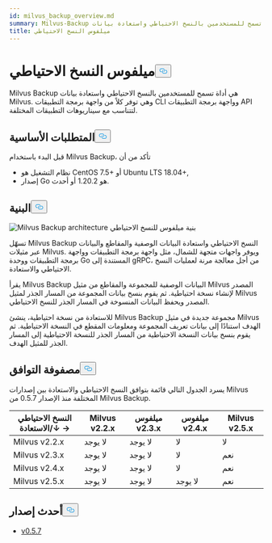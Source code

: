 ```yaml
---
id: milvus_backup_overview.md
summary: Milvus-Backup هي أداة تسمح للمستخدمين بالنسخ الاحتياطي واستعادة بيانات Milvus.
title: ميلفوس النسخ الاحتياطي
---
```

<h1 id="Milvus-Backup" class="common-anchor-header">ميلفوس النسخ الاحتياطي<button data-href="#Milvus-Backup" class="anchor-icon" translate="no">
      <svg translate="no"
        aria-hidden="true"
        focusable="false"
        height="20"
        version="1.1"
        viewBox="0 0 16 16"
        width="16"
      >
        <path
          fill="#0092E4"
          fill-rule="evenodd"
          d="M4 9h1v1H4c-1.5 0-3-1.69-3-3.5S2.55 3 4 3h4c1.45 0 3 1.69 3 3.5 0 1.41-.91 2.72-2 3.25V8.59c.58-.45 1-1.27 1-2.09C10 5.22 8.98 4 8 4H4c-.98 0-2 1.22-2 2.5S3 9 4 9zm9-3h-1v1h1c1 0 2 1.22 2 2.5S13.98 12 13 12H9c-.98 0-2-1.22-2-2.5 0-.83.42-1.64 1-2.09V6.25c-1.09.53-2 1.84-2 3.25C6 11.31 7.55 13 9 13h4c1.45 0 3-1.69 3-3.5S14.5 6 13 6z"
        ></path>
      </svg>
    </button></h1><p>Milvus Backup هي أداة تسمح للمستخدمين بالنسخ الاحتياطي واستعادة بيانات Milvus. وهي توفر كلاً من واجهة برمجة التطبيقات CLI وواجهة برمجة التطبيقات API لتتناسب مع سيناريوهات التطبيقات المختلفة.</p>
<h2 id="Prerequisites" class="common-anchor-header">المتطلبات الأساسية<button data-href="#Prerequisites" class="anchor-icon" translate="no">
      <svg translate="no"
        aria-hidden="true"
        focusable="false"
        height="20"
        version="1.1"
        viewBox="0 0 16 16"
        width="16"
      >
        <path
          fill="#0092E4"
          fill-rule="evenodd"
          d="M4 9h1v1H4c-1.5 0-3-1.69-3-3.5S2.55 3 4 3h4c1.45 0 3 1.69 3 3.5 0 1.41-.91 2.72-2 3.25V8.59c.58-.45 1-1.27 1-2.09C10 5.22 8.98 4 8 4H4c-.98 0-2 1.22-2 2.5S3 9 4 9zm9-3h-1v1h1c1 0 2 1.22 2 2.5S13.98 12 13 12H9c-.98 0-2-1.22-2-2.5 0-.83.42-1.64 1-2.09V6.25c-1.09.53-2 1.84-2 3.25C6 11.31 7.55 13 9 13h4c1.45 0 3-1.69 3-3.5S14.5 6 13 6z"
        ></path>
      </svg>
    </button></h2><p>قبل البدء باستخدام Milvus Backup، تأكد من أن</p>
<ul>
<li>نظام التشغيل هو CentOS 7.5+ أو Ubuntu LTS 18.04+,</li>
<li>إصدار Go هو 1.20.2 أو أحدث.</li>
</ul>
<h2 id="Architecture" class="common-anchor-header">البنية<button data-href="#Architecture" class="anchor-icon" translate="no">
      <svg translate="no"
        aria-hidden="true"
        focusable="false"
        height="20"
        version="1.1"
        viewBox="0 0 16 16"
        width="16"
      >
        <path
          fill="#0092E4"
          fill-rule="evenodd"
          d="M4 9h1v1H4c-1.5 0-3-1.69-3-3.5S2.55 3 4 3h4c1.45 0 3 1.69 3 3.5 0 1.41-.91 2.72-2 3.25V8.59c.58-.45 1-1.27 1-2.09C10 5.22 8.98 4 8 4H4c-.98 0-2 1.22-2 2.5S3 9 4 9zm9-3h-1v1h1c1 0 2 1.22 2 2.5S13.98 12 13 12H9c-.98 0-2-1.22-2-2.5 0-.83.42-1.64 1-2.09V6.25c-1.09.53-2 1.84-2 3.25C6 11.31 7.55 13 9 13h4c1.45 0 3-1.69 3-3.5S14.5 6 13 6z"
        ></path>
      </svg>
    </button></h2><p>
  
   <span class="img-wrapper"> <img translate="no" src="/docs/v2.6.x/assets/milvus_backup_architecture.png" alt="Milvus Backup architecture" class="doc-image" id="milvus-backup-architecture" />
   </span> <span class="img-wrapper"> <span>بنية ميلفوس للنسخ الاحتياطي</span> </span></p>
<p>تسهّل Milvus Backup النسخ الاحتياطي واستعادة البيانات الوصفية والمقاطع والبيانات عبر مثيلات Milvus. ويوفر واجهات متجهة للشمال، مثل واجهة برمجة التطبيقات وواجهة برمجة التطبيقات ووحدة Go المستندة إلى gRPC، من أجل معالجة مرنة لعمليات النسخ الاحتياطي والاستعادة.</p>
<p>يقرأ Milvus Backup البيانات الوصفية للمجموعة والمقاطع من مثيل Milvus المصدر لإنشاء نسخة احتياطية. ثم يقوم بنسخ بيانات المجموعة من المسار الجذر لمثيل Milvus المصدر ويحفظ البيانات المنسوخة في المسار الجذر للنسخ الاحتياطي.</p>
<p>للاستعادة من نسخة احتياطية، ينشئ Milvus Backup مجموعة جديدة في مثيل Milvus الهدف استنادًا إلى بيانات تعريف المجموعة ومعلومات المقطع في النسخة الاحتياطية. ثم يقوم بنسخ بيانات النسخة الاحتياطية من المسار الجذر للنسخة الاحتياطية إلى المسار الجذر للمثيل الهدف.</p>
<h2 id="Compatibility-matrix" class="common-anchor-header">مصفوفة التوافق<button data-href="#Compatibility-matrix" class="anchor-icon" translate="no">
      <svg translate="no"
        aria-hidden="true"
        focusable="false"
        height="20"
        version="1.1"
        viewBox="0 0 16 16"
        width="16"
      >
        <path
          fill="#0092E4"
          fill-rule="evenodd"
          d="M4 9h1v1H4c-1.5 0-3-1.69-3-3.5S2.55 3 4 3h4c1.45 0 3 1.69 3 3.5 0 1.41-.91 2.72-2 3.25V8.59c.58-.45 1-1.27 1-2.09C10 5.22 8.98 4 8 4H4c-.98 0-2 1.22-2 2.5S3 9 4 9zm9-3h-1v1h1c1 0 2 1.22 2 2.5S13.98 12 13 12H9c-.98 0-2-1.22-2-2.5 0-.83.42-1.64 1-2.09V6.25c-1.09.53-2 1.84-2 3.25C6 11.31 7.55 13 9 13h4c1.45 0 3-1.69 3-3.5S14.5 6 13 6z"
        ></path>
      </svg>
    </button></h2><p>يسرد الجدول التالي قائمة بتوافق النسخ الاحتياطي والاستعادة بين إصدارات Milvus المختلفة منذ الإصدار 0.5.7 من Milvus Backup.</p>
<table>
<thead>
<tr><th>النسخ الاحتياطي ↓/الاستعادة →</th><th>Milvus v2.2.x</th><th>ميلفوس v2.3.x</th><th>ميلفوس v2.4.x</th><th>Milvus v2.5.x</th></tr>
</thead>
<tbody>
<tr><td>Milvus v2.2.x</td><td>لا يوجد</td><td>لا يوجد</td><td>لا</td><td>لا</td></tr>
<tr><td>Milvus v2.3.x</td><td>لا يوجد</td><td>لا يوجد</td><td>لا</td><td>نعم</td></tr>
<tr><td>Milvus v2.4.x</td><td>لا يوجد</td><td>لا يوجد</td><td>لا</td><td>نعم</td></tr>
<tr><td>Milvus v2.5.x</td><td>لا يوجد</td><td>لا يوجد</td><td>لا يوجد</td><td>نعم</td></tr>
</tbody>
</table>
<h2 id="Latest-release" class="common-anchor-header">أحدث إصدار<button data-href="#Latest-release" class="anchor-icon" translate="no">
      <svg translate="no"
        aria-hidden="true"
        focusable="false"
        height="20"
        version="1.1"
        viewBox="0 0 16 16"
        width="16"
      >
        <path
          fill="#0092E4"
          fill-rule="evenodd"
          d="M4 9h1v1H4c-1.5 0-3-1.69-3-3.5S2.55 3 4 3h4c1.45 0 3 1.69 3 3.5 0 1.41-.91 2.72-2 3.25V8.59c.58-.45 1-1.27 1-2.09C10 5.22 8.98 4 8 4H4c-.98 0-2 1.22-2 2.5S3 9 4 9zm9-3h-1v1h1c1 0 2 1.22 2 2.5S13.98 12 13 12H9c-.98 0-2-1.22-2-2.5 0-.83.42-1.64 1-2.09V6.25c-1.09.53-2 1.84-2 3.25C6 11.31 7.55 13 9 13h4c1.45 0 3-1.69 3-3.5S14.5 6 13 6z"
        ></path>
      </svg>
    </button></h2><ul>
<li><a href="https://github.com/zilliztech/milvus-backup/releases/tag/v0.5.7">v0.5.7</a></li>
</ul>
